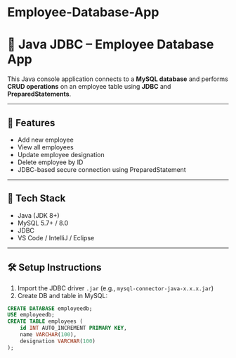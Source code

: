 # Employee-Database-App
# 💼 Java JDBC – Employee Database App

This Java console application connects to a **MySQL database** and performs **CRUD operations** on an employee table using **JDBC** and **PreparedStatements**.

---

## 🧠 Features

- Add new employee
- View all employees
- Update employee designation
- Delete employee by ID
- JDBC-based secure connection using PreparedStatement

---

## 🧰 Tech Stack

- Java (JDK 8+)
- MySQL 5.7+ / 8.0
- JDBC
- VS Code / IntelliJ / Eclipse

---

## 🛠️ Setup Instructions

1. Import the JDBC driver `.jar` (e.g., `mysql-connector-java-x.x.x.jar`)
2. Create DB and table in MySQL:
```sql
CREATE DATABASE employeedb;
USE employeedb;
CREATE TABLE employees (
    id INT AUTO_INCREMENT PRIMARY KEY,
    name VARCHAR(100),
    designation VARCHAR(100)
);
